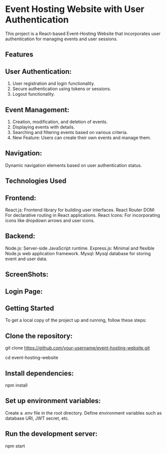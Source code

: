 # Event Hosting Website with User Authentication

This project is a React-based Event-Hosting Website that incorporates user authentication for managing events and user sessions.

## Features
## User Authentication:

1. User registration and login functionality.
2. Secure authentication using tokens or sessions.
3. Logout functionality.
## Event Management:
1. Creation, modification, and deletion of events.
2. Displaying events with details.
3. Searching and filtering events based on various criteria.
4. New Feature: Users can create their own events and manage them.

## Navigation:

Dynamic navigation elements based on user authentication status.

## Technologies Used
## Frontend:
React.js: Frontend library for building user interfaces.
React Router DOM: For declarative routing in React applications.
React Icons: For incorporating icons like dropdown arrows and user icons.
## Backend:
Node.js: Server-side JavaScript runtime.
Express.js: Minimal and flexible Node.js web application framework.
Mysql: Mysql database for storing event and user data.

## ScreenShots:
## Login Page:


## Getting Started
To get a local copy of the project up and running, follow these steps:

## Clone the repository:

git clone https://github.com/your-username/event-hosting-website.git

cd event-hosting-website

## Install dependencies:

npm install

## Set up environment variables:

Create a .env file in the root directory.
Define environment variables such as database URI, JWT secret, etc.

## Run the development server:

npm start

